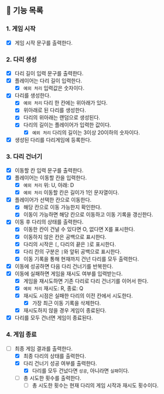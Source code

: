 ## 📄 기능 목록

### 1. 게임 시작

- [x] 게임 시작 문구를 출력한다.

### 2. 다리 생성

- [x] 다리 길이 입력 문구를 출력한다.
- [x] 플레이어는 다리 길이 입력한다.
    - [x] `예외 처리` 입력값은 숫자이다.
- [x] 다리를 생성한다.
    - [x] `예외 처리` 다리 한 칸에는 위아래가 있다.
    - [x] 위아래로 된 다리를 생성한다.
    - [x] 다리의 위아래는 랜덤으로 생성된다.
    - [x] 다리의 길이는 플레이어가 입력한 값이다.
        - [x] `예외 처리` 다리의 길이는 3이상 20이하의 숫자이다.
- [x] 생성된 다리를 다리게임에 등록한다.

### 3. 다리 건너기

- [x] 이동할 칸 입력 문구를 출력한다.
- [x] 플레이어는 이동할 칸을 입력한다.
    - [x] `예외 처리` 위: U, 아래: D
    - [x] `예외 처리` 이동할 칸은 길이가 1인 문자열이다.
- [x] 플레이어가 선택한 칸으로 이동한다.
    - [x] 해당 칸으로 이동 가능한지 확인한다.
    - [x] 이동이 가능하면 해당 칸으로 이동하고 이동 기록을 갱신한다.
- [x] 이동 후 다리의 상태를 출력한다.
    - [x] 이동한 칸이 건널 수 있다면 O, 없다면 X를 표시한다.
    - [x] 이동하지 않은 칸은 공백으로 표시한다.
    - [x] 다리의 시작은 `[`, 다리의 끝은 `]`로 표시한다.
    - [x] 다리 칸의 구분은 `|`와 앞뒤 공백으로 표시한다.
    - [x] 이동 기록을 통해 현재까지 건넌 다리를 모두 출력한다.
- [x] 이동에 성공하면 다음 다리 건너기를 반복한다.
- [x] 이동에 실패하면 게임을 재시도 여부를 입력받는다.
    - [x] 게임을 재시도하면 기존 다리로 다리 건너기를 이어서 한다.
    - [x] `예외 처리` 재시도: R, 종료: Q
    - [x] 재시도 시점은 실패한 다리의 이전 칸에서 시도한다.
        - [x] 가장 최근 이동 기록을 삭제한다.
    - [x] 재시도하지 않을 경우 게임이 종료된다.
- [x] 다리를 모두 건너면 게임이 종료된다.

### 4. 게임 종료

- [ ] 최종 게임 결과를 출력한다.
    - [x] 최종 다리의 상태를 출력한다.
    - [x] 다리 건너기 성공 여부를 출력한다.
        - [x] 다리를 모두 건넜다면 `성공`, 아니라면 `실패`이다.
    - [ ] 총 시도한 횟수를 출력한다.
        - [ ] 총 시도한 횟수는 현재 다리의 게임 시작과 재시도 횟수이다.
